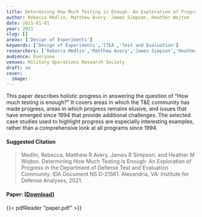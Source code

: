 ```yaml
---
title: Determining How Much Testing is Enough- An Exploration of Progress in the Department of Defense Test and Evaluation Community
author: Rebecca Medlin, Matthew Avery, James Simpson, Heather Wojton
date: 2021-01-01
year: 2021
slug: []
areas: ['Design of Experiments']
keywords: ['Design of Experiments','ITEA','Test and Evaluation']
researchers: ['Rebecca Medlin','Matthew Avery','James Simpson','Heather Wojton']
audience: Everyone
venues: Military Operations Research Society
draft: no
cover:
  image: 
---
```




This paper describes holistic progress in answering the question of “How much testing is enough?” It covers areas in which the T&E community has made progress, areas in which progress remains elusive, and issues that have emerged since 1994 that provide additional challenges. The selected case studies used to highlight progress are especially interesting examples, rather than a comprehensive look at all programs since 1994.

#### Suggested Citation
> Medlin, Rebecca, Matthew R Avery, James R Simpson, and Heather M Wojton. Determining How Much Testing Is Enough: An Exploration of Progress in the Department of Defense Test and Evaluation Community. IDA Document NS D-21561. Alexandria, VA: Institute for Defense Analyses, 2021.



#### Paper: [[Download](paper.pdf)]
{{< pdfReader "paper.pdf" >}}


